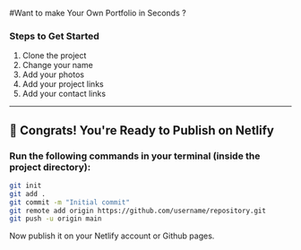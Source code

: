 #Want to make Your Own Portfolio in Seconds ?

### Steps to Get Started

1. Clone the project  
2. Change your name  
3. Add your photos  
4. Add your project links  
5. Add your contact links  

---

## 🎉 Congrats! You're Ready to Publish on Netlify

### Run the following commands in your terminal (inside the project directory):

```bash
git init
git add .
git commit -m "Initial commit"
git remote add origin https://github.com/username/repository.git
git push -u origin main

```
Now publish it on your Netlify account or Github pages.